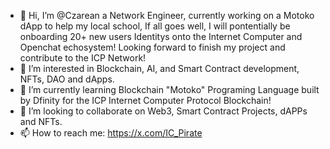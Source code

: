 - 👋 Hi, I’m @Czarean a Network Engineer, currently working on a Motoko dApp to help my local school, If  all goes well, I will pontentially be onboarding 20+ new users Identitys onto the Internet Computer and Openchat echosystem! Looking forward to finish my project and contribute to the ICP Network!
- 👀 I’m interested in Blockchain, AI, and Smart Contract development, NFTs, DAO and dApps.
- 🌱 I’m currently learning Blockchain "Motoko" Programing Language built by Dfinity for the ICP Internet Computer Protocol Blockchain!
- 💞️ I’m looking to collaborate on Web3, Smart Contract Projects, dAPPs and NFTs.
- 📫 How to reach me: https://x.com/IC_Pirate

<!---
Czarean/Czarean is a ✨ special ✨ repository because its `README.md` (this file) appears on your GitHub profile.
You can click the Preview link to take a look at your changes.
--->
